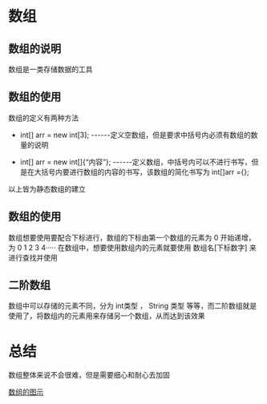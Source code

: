 # 数组
## 数组的说明

数组是一类存储数据的工具

## 数组的使用

数组的定义有两种方法

* int[] arr = new int[3];    ------定义空数组，但是要求中括号内必须有数组的数量的说明

* int[] arr = new int[]{“内容”};   ------定义数组，中括号内可以不进行书写，但是在大括号内要进行数组的内容的书写，该数组的简化书写为 int[]arr ={};

以上皆为静态数组的建立

## 数组的使用

数组想要使用要配合下标进行，数组的下标由第一个数组的元素为 0 开始递增，为 0 1 2 3 4·····
在数组中，想要使用数组内的元素就要使用  数组名[下标数字]  来进行查找并使用

## 二阶数组

数组中可以存储的元素不同，分为 int类型 ， String 类型 等等，而二阶数组就是使用了，将数组内的元素用来存储另一个数组，从而达到该效果

# 总结

数组整体来说不会很难，但是需要细心和耐心去加固


<a href = "https://pythontutor.com/java.html#mode=edit">数组的图示</a>